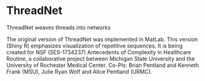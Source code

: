 # ThreadNet
ThreadNet weaves threads into networks

The original version of ThreadNet was implemented in MatLab. This version (Shiny R) emphasizes visualization of repetitive sequences. It is being created for NSF (SES-1734237) Antecedents of Complexity in Healthcare Routine, a collaborative project between Michigan State University and the University of Rochester Medical Center.  Co-PIs: Brian Pentland and Kenneth Frank (MSU), Julie Ryan Wolf and Alice Pentland (URMC).  
